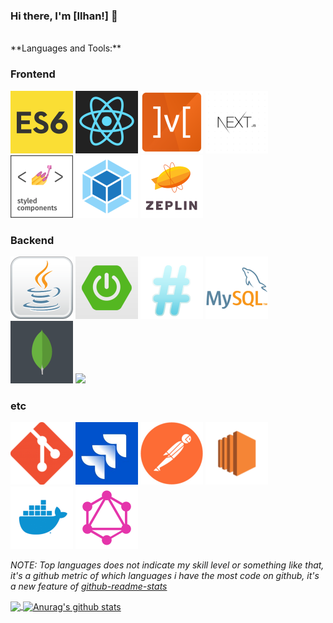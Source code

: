### Hi there, I'm [Ilhan!] 👋

<br />
**Languages and Tools:**  

### Frontend
<div>
<img src="https://github.com/RyuIL/portfolio/blob/master/src/assets/img/ES6.jpg" width="100px" alt="ES6">
<img src="https://github.com/RyuIL/portfolio/blob/master/src/assets/img/react.png" width="100px">
<img src="https://github.com/RyuIL/portfolio/blob/master/src/assets/img/mobx.png" width="100px">
<img src="https://github.com/RyuIL/portfolio/blob/master/src/assets/img/nextjs.png" width="100px">
<img src="https://github.com/RyuIL/portfolio/blob/master/src/assets/img/styled-components.png" width="100px">
<img src="https://github.com/RyuIL/portfolio/blob/master/src/assets/img/webpack.png" width="100px">
<img src="https://github.com/RyuIL/portfolio/blob/master/src/assets/img/zeplin.png" width="100px">
</div>

### Backend
<div> 
<img src="https://github.com/RyuIL/portfolio/blob/master/src/assets/img/java.png" width="100px">
<img src="https://github.com/RyuIL/portfolio/blob/master/src/assets/img/springboot.png" width="100px">
<img src="https://github.com/RyuIL/portfolio/blob/master/src/assets/img/Expressjs.png" width="100px">
<img src="https://github.com/RyuIL/portfolio/blob/master/src/assets/img/mysql.png" width="100px">
<img src="https://github.com/RyuIL/portfolio/blob/master/src/assets/img/mongodb.png" width="100px">
<img src="https://t1.daumcdn.net/cfile/tistory/211B43475865B4201E" width="100px">
</div>

### etc
<div> 
<img src="https://github.com/RyuIL/portfolio/blob/master/src/assets/img/git.png" width="100px">
<img src="https://github.com/RyuIL/portfolio/blob/master/src/assets/img/jira.jpg" width="100px">
<img src="https://github.com/RyuIL/portfolio/blob/master/src/assets/img/postman.png" width="100px">
<img src="https://github.com/RyuIL/portfolio/blob/master/src/assets/img/amazon-ec2.png" width="100px">
<img src="https://github.com/RyuIL/portfolio/blob/master/src/assets/img/docker.png" width="100px">
<img src="https://github.com/RyuIL/portfolio/blob/master/src/assets/img/graphql.png" width="100px">
</div>


<!--- 
  if you have forked this to use on your profile, 
  Change the `github-readme-stats.jihunhong.vercel.app` to `github-readme-stats.vercel.app` 
--->

<!-- Change the `github-readme-stats.jihunhong.vercel.app` to `github-readme-stats.vercel.app`  -->

*NOTE: Top languages does not indicate my skill level or something like that, it's a github metric of which languages i have the most code on github, it's a new feature of [github-readme-stats](https://github.com/jihunhong/github-readme-stats)*

<a href="https://github.com/RyuIL/github-readme-stats">
  <img align="center" src="https://github-readme-stats.vercel.app/api/top-langs/?username=RyuIL&theme=default&hide_langs_below=1" />
</a>
<a href="https://github.com/RyuIL/github-readme-stats">
  <img align="center" src="https://github-readme-stats.anuraghazra1.vercel.app/api?username=RyuIL&show_icons=true&theme=default&line_height=27" alt="Anurag's github stats" />
</a>
